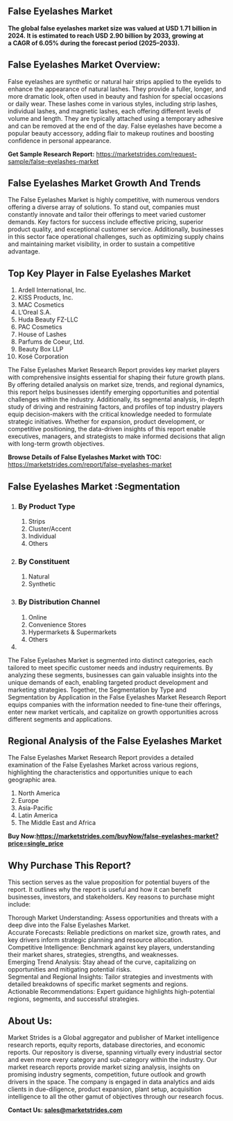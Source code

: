 <h2>False Eyelashes Market</h2>
<p><strong>The global false eyelashes market size was valued at USD 1.71 billion in 2024. It is estimated to reach USD 2.90 billion by 2033, growing at a CAGR of 6.05% during the forecast period (2025–2033).</strong></p>
<h2>False Eyelashes Market Overview:</h2>
<p>False eyelashes are synthetic or natural hair strips applied to the eyelids to enhance the appearance of natural lashes. They provide a fuller, longer, and more dramatic look, often used in beauty and fashion for special occasions or daily wear. These lashes come in various styles, including strip lashes, individual lashes, and magnetic lashes, each offering different levels of volume and length. They are typically attached using a temporary adhesive and can be removed at the end of the day. False eyelashes have become a popular beauty accessory, adding flair to makeup routines and boosting confidence in personal appearance.</p>
<p><strong>Get Sample Research Report:</strong> <a href="https://marketstrides.com/request-sample/false-eyelashes-market">https://marketstrides.com/request-sample/false-eyelashes-market</a></p>
<h2>False Eyelashes Market Growth And Trends</h2>
<p>The False Eyelashes Market is highly competitive, with numerous vendors offering a diverse array of solutions. To stand out, companies must constantly innovate and tailor their offerings to meet varied customer demands. Key factors for success include effective pricing, superior product quality, and exceptional customer service. Additionally, businesses in this sector face operational challenges, such as optimizing supply chains and maintaining market visibility, in order to sustain a competitive advantage.</p>
<h2>Top Key Player in False Eyelashes Market</h2>
<ol>
<li>Ardell International, Inc.</li>
<li>KISS Products, Inc.</li>
<li>MAC Cosmetics</li>
<li>L’Oreal S.A.</li>
<li>Huda Beauty FZ-LLC</li>
<li>PAC Cosmetics</li>
<li>House of Lashes</li>
<li>Parfums de Coeur, Ltd.</li>
<li>Beauty Box LLP</li>
<li>Kosé Corporation</li>
</ol>
<p>The False Eyelashes Market Research Report provides key market players with comprehensive insights essential for shaping their future growth plans. By offering detailed analysis on market size, trends, and regional dynamics, this report helps businesses identify emerging opportunities and potential challenges within the industry. Additionally, its segmental analysis, in-depth study of driving and restraining factors, and profiles of top industry players equip decision-makers with the critical knowledge needed to formulate strategic initiatives. Whether for expansion, product development, or competitive positioning, the data-driven insights of this report enable executives, managers, and strategists to make informed decisions that align with long-term growth objectives.</p>
<p><strong>Browse Details of False Eyelashes Market with TOC:</strong> <a href="https://marketstrides.com/report/false-eyelashes-market">https://marketstrides.com/report/false-eyelashes-market</a></p>
<h2>False Eyelashes Market :Segmentation</h2>
<ol>
<li>
<h3>By Product Type</h3>
<ol>
<li>Strips</li>
<li>Cluster/Accent</li>
<li>Individual</li>
<li>Others</li>
</ol>
</li>
<li>
<h3>By Constituent</h3>
<ol>
<li>Natural</li>
<li>Synthetic</li>
</ol>
</li>
<li>
<h3>By Distribution Channel</h3>
<ol>
<li>Online</li>
<li>Convenience Stores</li>
<li>Hypermarkets &amp; Supermarkets</li>
<li>Others</li>
</ol>
</li>
<li></li>
</ol>
<p>The False Eyelashes Market is segmented into distinct categories, each tailored to meet specific customer needs and industry requirements. By analyzing these segments, businesses can gain valuable insights into the unique demands of each, enabling targeted product development and marketing strategies. Together, the Segmentation by Type and Segmentation by Application in the False Eyelashes Market Research Report equips companies with the information needed to fine-tune their offerings, enter new market verticals, and capitalize on growth opportunities across different segments and applications.</p>
<h2>Regional Analysis of the False Eyelashes Market</h2>
<p>The False Eyelashes Market Research Report provides a detailed examination of the False Eyelashes Market across various regions, highlighting the characteristics and opportunities unique to each geographic area.</p>
<ol>
<li>North America</li>
<li>Europe</li>
<li>Asia-Pacific</li>
<li>Latin America</li>
<li>The Middle East and Africa</li>
</ol>
<p><strong>Buy Now:<a href="https://marketstrides.com/buyNow/false-eyelashes-market?price=single_price">https://marketstrides.com/buyNow/false-eyelashes-market?price=single_price</a></strong></p>
<h2>Why Purchase This Report?</h2>
<p>This section serves as the value proposition for potential buyers of the report. It outlines why the report is useful and how it can benefit businesses, investors, and stakeholders. Key reasons to purchase might include:</p>
<p>Thorough Market Understanding: Assess opportunities and threats with a deep dive into the False Eyelashes Market.<br />Accurate Forecasts: Reliable predictions on market size, growth rates, and key drivers inform strategic planning and resource allocation.<br />Competitive Intelligence: Benchmark against key players, understanding their market shares, strategies, strengths, and weaknesses.<br />Emerging Trend Analysis: Stay ahead of the curve, capitalizing on opportunities and mitigating potential risks.<br />Segmental and Regional Insights: Tailor strategies and investments with detailed breakdowns of specific market segments and regions.<br />Actionable Recommendations: Expert guidance highlights high-potential regions, segments, and successful strategies.</p>
<h2>About Us:</h2>
<p>Market Strides is a Global aggregator and publisher of Market intelligence research reports, equity reports, database directories, and economic reports. Our repository is diverse, spanning virtually every industrial sector and even more every category and sub-category within the industry. Our market research reports provide market sizing analysis, insights on promising industry segments, competition, future outlook and growth drivers in the space. The company is engaged in data analytics and aids clients in due-diligence, product expansion, plant setup, acquisition intelligence to all the other gamut of objectives through our research focus.</p>
<p><strong>Contact Us: <a href="mailto:sales@marketstrides.com">sales@marketstrides.com</a></strong></p>
